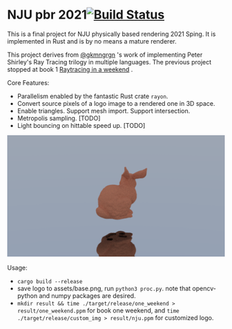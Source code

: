 # NJU pbr 2021[![Build Status](https://travis-ci.com/heathcliff233/NJUpbr2021-rust.svg?branch=main)](https://travis-ci.com/heathcliff233/NJUpbr2021-rust)
This is a final project for NJU physically based rendering 2021 Sping.
It is implemented in Rust and is by no means a mature renderer.

This project derives from [@gkmngrgn](https://github.com/gkmngrgn) 's work 
of implementing Peter Shirley's Ray Tracing trilogy in multiple
languages. The previous project stopped at book 1 [Raytracing in a 
weekend](https://raytracing.github.io/books/RayTracingInOneWeekend.html) .

Core Features:
* Parallelism enabled by the fantastic Rust crate `rayon`.
* Convert source pixels of a logo image to a rendered one in 3D space.
* Enable triangles. Support mesh import. Support intersection.
* Metropolis sampling. [TODO]
* Light bouncing on hittable speed up. [TODO]

![](./bunny.png)

Usage:
* `cargo build --release`
* save logo to assets/base.png, run `python3 proc.py`. note that opencv-python 
and numpy packages are desired.
* `mkdir result && time ./target/release/one_weekend > result/one_weekend.ppm`
  for book one weekend, and `time ./target/release/custom_img > result/nju.ppm`
  for customized logo. 
  